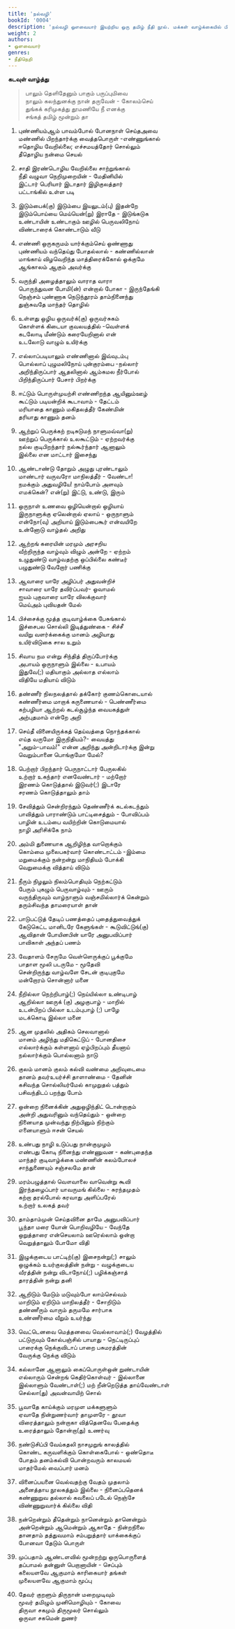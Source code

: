 ```yaml
---
title: 'நல்வழி'
bookId: '0004'
description: 'நல்வழி ஔவையார் இயற்றிய ஒரு தமிழ் நீதி நூல். மக்கள் வாழ்க்கையில் பின் பற்றவேண்டிய நல்வழிகளை இந்நூல் எடுத்துரைப்பதால் இப்பெயர் ஏற்பட்டது.'
weight: 2
authors:
- ஒளவையார்
genres:
- நீதிநெறி
---
```


**கடவுள் வாழ்த்து**   
  
> பாலும் தெளிதேனும் பாகும் பருப்புமிவை  
> நாலும் கலந்துனக்கு நான் தருவேன் - கோலம்செய்  
> துங்கக் கரிமுகத்து தூமணியே நீ எனக்கு  
> சங்கத் தமிழ் மூன்றும் தா  
  
1. புண்ணியம்ஆம் பாவம்போல் போனநாள் செய்தஅவை  
மண்ணில் பிறந்தார்க்கு வைத்தபொருள் -எண்ணுங்கால்  
ஈதொழிய வேறில்லை; எச்சமயத்தோர் சொல்லும்  
தீதொழிய நன்மை செயல் 

1. சாதி இரண்டொழிய வேறில்லை சாற்றுங்கால்  
நீதி வழுவா நெறிமுறையின் - மேதினியில்  
இட்டார் பெரியார் இடாதார் இழிகுலத்தார்  
பட்டாங்கில் உள்ள படி 

1. இடும்பைக்(கு) இடும்பை இயலுடம்(பு) இதன்றே  
இடும்பொய்யை மெய்யென்(று) இராதே - இடுங்கடுக  
உண்டாயின் உண்டாகும் ஊழில் பெருவலிநோய்  
விண்டாரைக் கொண்டாடும் வீடு 

1. எண்ணி ஒருகருமம் யார்க்கும்செய் ஒண்ணாது  
புண்ணியம் வந்தெய்து போதல்லால் - கண்ணில்லான்  
மாங்காய் விழவெறிந்த மாத்திரைக்கோல் ஒக்குமே  
ஆங்காலம் ஆகும் அவர்க்கு 

1. வருந்தி அழைத்தாலும் வாராத வாரா  
பொருந்துவன போமி(ன்) என்றால் போகா - இருந்தேங்கி  
நெஞ்சம் புண்ணாக நெடுந்தூரம் தாம்நினைந்து  
துஞ்சுவதே மாந்தர் தொழில் 

1. உள்ளது ஒழிய ஒருவர்க்(கு) ஒருவர்சுகம்  
கொள்ளக் கிடையா குவலயத்தில் -வெள்ளக்  
கடலோடி மீண்டும் கரையேறினால் என்  
உடலோடு வாழும் உயிர்க்கு 

1. எல்லாப்படியாலும் எண்ணினால் இவ்வுடம்பு  
பொல்லாப் புழுமலிநோய் புன்குரம்பை -நல்லார்  
அறிந்திருப்பார் ஆதலினால் ஆம்கமல நீர்போல்  
பிறிந்திருப்பார் பேசார் பிறர்க்கு 

1. ஈட்டும் பொருள்முயற்சி எண்ணிறந்த ஆயினும்ஊழ்  
கூட்டும் படியன்றிக் கூடாவாம் - தேட்டம்  
மரியாதை காணும் மகிதலத்தீர் கேண்மின்  
தரியாது காணும் தனம் 

1. ஆற்றுப் பெருக்கற் றடிசுடுமந் நாளுமவ்வா(று)  
ஊற்றுப் பெருக்கால் உலகூட்டும் - ஏற்றவர்க்கு  
நல்ல குடிபிறந்தார் நல்கூர்ந்தார் ஆனாலும்  
இல்லை என மாட்டார் இசைந்து  

1. ஆண்டாண்டு தோறும் அழுது புரண்டாலும்  
மாண்டார் வருவரோ மாநிலத்தீர் - வேண்டா!  
நமக்கும் அதுவழியே! நாம்போம் அளவும்  
எமக்கென்? என்(று) இட்டு, உண்டு, இரும்

1. ஒருநாள் உணவை ஒழியென்றால் ஒழியாய்  
இருநாளுக்கு ஏலென்றால் ஏலாய் - ஒருநாளும்  
என்நோ(வு) அறியாய் இடும்பைகூர் என்வயிறே  
உன்னோடு வாழ்தல் அறிது

1. ஆற்றங் கரையின் மரமும் அரசறிய  
வீற்றிருந்த வாழ்வும் விழும் அன்றே - ஏற்றம்  
உழுதுண்டு வாழ்வதற்கு ஒப்பில்லை கண்டீர்  
பழுதுண்டு வேறோர் பணிக்கு

1. ஆவாரை யாரே அழிப்பர் அதுவன்றிச்  
சாவாரை யாரே தவிர்ப்பவர்- ஓவாமல்  
ஐயம் புகுவாரை யாரே விலக்குவார்  
மெய்அம் புவியதன் மேல்

1. பிச்சைக்கு மூத்த குடிவாழ்க்கை பேசுங்கால்  
இச்சைபல சொல்லி இடித்துண்கை - சிச்சீ  
வயிறு வளர்க்கைக்கு மானம் அழியாது  
உயிர்விடுகை சால உறும்

1. சிவாய நம என்று சிந்தித் திருப்போர்க்கு  
அபாயம் ஒருநாளும் இல்லை - உபாயம்  
இதுவே(;) மதியாகும் அல்லாத எல்லாம்  
விதியே மதியாய் விடும்

1. தண்ணீர் நிலநலத்தால் தக்கோர் குணம்கொடையால்  
கண்ணீர்மை மாறாக் கருணையால் - பெண்ணீர்மை  
கற்பழியா ஆற்றல் கடல்சூழ்ந்த வையகத்துள்  
அற்புதமாம் என்றே அறி

1. செய்தீ வினையிருக்கத் தெய்வத்தை நொந்தக்கால்  
எய்த வருமோ இருநிதியம்?- வையத்து  
"அறும்-பாவம்!" என்ன அறிந்து அன்றிடார்க்கு இன்று  
வெறும்பானை பொங்குமோ மேல்?

1. பெற்றார் பிறந்தார் பெருநாட்டார் பேருலகில்  
உற்றார் உகந்தார் எனவேண்டார் - மற்றோர்  
இரணம் கொடுத்தால் இடுவர்(;) இடாரே  
சரணம் கொடுத்தாலும் தாம்

1. சேவித்தும் சென்றிரந்தும் தெண்ணீர்க் கடல்கடந்தும்  
பாவித்தும் பாராண்டும் பாட்டிசைத்தும் - போவிப்பம்  
பாழின் உடம்பை வயிற்றின் கொடுமையால்  
நாழி அரிசிக்கே நாம்

1. அம்மி துணையாக ஆறிழிந்த வாறொக்கும்  
கொம்மை முலைபகர்வார் கொண்டாட்டம் -இம்மை  
மறுமைக்கும் நன்றன்று மாநிதியம் போக்கி  
வெறுமைக்கு வித்தாய் விடும்

1. நீரும் நிழலும் நிலம்பொதியும் நெற்கட்டும்  
பேரும் புகழும் பெருவாழ்வும் - ஊரும்  
வருந்திருவும் வாழ்நாளும் வஞ்சமில்லார்க் கென்றும்  
தரும்சிவந்த தாமரையாள் தான்

1. பாடுபட்டுத் தேடிப் பணத்தைப் புதைத்துவைத்துக்  
கேடுகெட்ட மானிடரே கேளுங்கள் - கூடுவிட்டுங்(கு)  
ஆவிதான் போயினபின் யாரே அனுபவிப்பார்  
பாவிகாள் அந்தப் பணம்

1. வேதாளம் சேருமே வெள்ளெருக்குப் பூக்குமே  
பாதாள மூலி படருமே - மூதேவி  
சென்றிருந்து வாழ்வளே சேடன் குடிபுகுமே  
மன்றோரம் சொன்னார் மனை

1. நீறில்லா நெற்றிபாழ்(;) நெய்யில்லா உண்டிபாழ்  
ஆறில்லா ஊருக் (கு) அழகுபாழ் - மாறில்  
உடன்பிறப் பில்லா உடம்புபாழ் (;) பாழே  
மடக்கொடி இல்லா மனை

1. ஆன முதலில் அதிகம் செலவானால்  
மானம் அழிந்து மதிகெட்டுப் - போனதிசை  
எல்லார்க்கும் கள்ளனாய் ஏழ்பிறப்பும் தீயனாய்  
நல்லார்க்கும் பொல்லனாம் நாடு

1. குலம் மானம் குலம் கல்வி வண்மை அறிவுடைமை  
தானம் தவர்உயர்ச்சி தாளாண்மை - தேனின்  
கசிவந்த சொல்லியர்மேல் காமுறுதல் பத்தும்  
பசிவந்திடப் பறந்து போம்

1. ஒன்றை நினைக்கின் அதுஒழிந்திட் டொன்றாகும்  
அன்றி அதுவரினும் வந்தெய்தும் - ஒன்றை  
நினையாத முன்வந்து நிற்பினும் நிற்கும்  
எனையாளும் ஈசன் செயல்

1. உண்பது நாழி உடுப்பது நான்குமுழம்  
எண்பது கோடி நினைந்து எண்ணுவன - கண்புதைந்த  
மாந்தர் குடிவாழ்க்கை மண்ணின் கலம்போலச்  
சாந்துணையும் சஞ்சலமே தான்

1. மரம்பழுத்தால் வௌவாலை வாவென்று கூவி  
இரந்தழைப்பார் யாவருமங் கில்லை - சுரந்தமுதம்  
கற்றா தரல்போல் கரவாது அளிப்பரேல்  
உற்றார் உலகத் தவர்

1. தாம்தாம்முன் செய்தவினை தாமே அனுபவிப்பார்  
பூந்தா மரை யோன் பொறிவழியே - வேந்தே  
ஒறுத்தாரை என்செயலாம் ஊரெல்லாம் ஒன்றா  
வெறுத்தாலும் போமோ விதி

1. இழுக்குடைய பாட்டிற்(கு) இசைநன்று(;) சாலும்  
ஒழுக்கம் உயர்குலத்தின் நன்று - வழுக்குடைய  
வீரத்தின் நன்று விடாநோய்(;) பழிக்கஞ்சாத்  
தாரத்தின் நன்று தனி

1. ஆறிடும் மேடும் மடுவும்போ லாம்செல்வம்  
மாறிடும் ஏறிடும் மாநிலத்தீர் - சோறிடும்  
தண்ணீரும் வாரும் தருமமே சார்பாக  
உண்ணீர்மை வீறும் உயர்ந்து

1. வெட்டெனவை மெத்தனவை வெல்லாவாம்(;) வேழத்தில்  
பட்டுருவும் கோல்பஞ்சில் பாயாது - நெட்டிருப்புப்  
பாரைக்கு நெக்குவிடாப் பாறை பசுமரத்தின்  
வேருக்கு நெக்கு விடும்

1. கல்லானே ஆனாலும் கைப்பொருள்ஒன் றுண்டாயின்  
எல்லாரும் சென்றங் கெதிர்கொள்வர் - இல்லானை  
இல்லாளும் வேண்டாள்(;) மற் றீன்றெடுத்த தாய்வேண்டாள்  
செல்லா(து) அவன்வாயிற் சொல்

1. பூவாதே காய்க்கும் மரமுள மக்களுளும்  
ஏவாதே நின்றுணர்வார் தாமுளரே - தூவா  
விரைத்தாலும் நன்றாகா வித்தெனவே பேதைக்கு  
உரைத்தாலும் தோன்றா(து) உணர்வு

1. நண்டுசிப்பி வேய்கதலி நாசமுறுங் காலத்தில்  
கொண்ட கருவளிக்கும் கொள்கைபோல் - ஒண்தொடீ  
போதம் தனம்கல்வி பொன்றவரும் காலமயல்  
மாதர்மேல் வைப்பார் மனம்

1. வினைப்பயனை வெல்வதற்கு வேதம் முதலாம்  
அனைத்தாய நூலகத்தும் இல்லை - நினைப்பதெனக்  
கண்ணுறுவ தல்லால் கவலைப் படேல் நெஞ்சே  
விண்ணுறுவார்க் கில்லை விதி

1. நன்றென்றும் தீதென்றும் நானென்றும் தானென்றும்  
அன்றென்றும் ஆமென்றும் ஆகாதே - நின்றநிலை  
தானதாம் தத்துவமாம் சம்பறுத்தார் யாக்கைக்குப்  
போனவா தேடும் பொருள்

1. முப்பதாம் ஆண்டளவில் மூன்றற்று ஒருபொருளைத்  
தப்பாமல் தன்னுள் பெறானாயின் - செப்பும்  
கலையளவே ஆகுமாம் காரிகையார் தங்கள்  
முலையளவே ஆகுமாம் மூப்பு

1. தேவர் குறளும் திருநான் மறைமுடிவும்  
மூவர் தமிழும் முனிமொழியும் - கோவை  
திருவா சகமும் திருமூலர் சொல்லும்  
ஒருவா சகமென் றுணர்